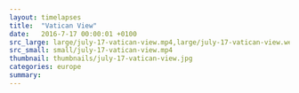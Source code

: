 ```yaml
---
layout: timelapses
title:  "Vatican View"
date:   2016-7-17 00:00:01 +0100
src_large: large/july-17-vatican-view.mp4,large/july-17-vatican-view.webm
src_small: small/july-17-vatican-view.mp4
thumbnail: thumbnails/july-17-vatican-view.jpg
categories: europe
summary:
---
```

